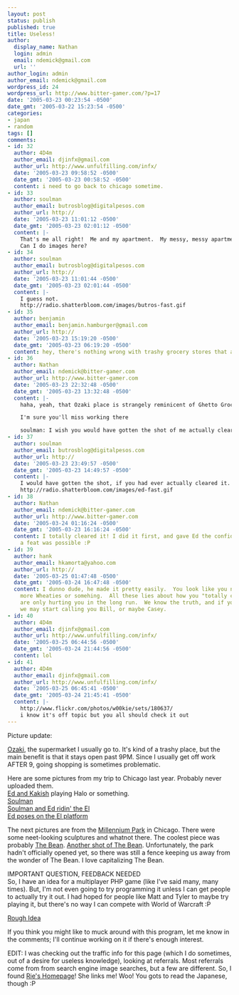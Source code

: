 ```yaml
---
layout: post
status: publish
published: true
title: Useless!
author:
  display_name: Nathan
  login: admin
  email: ndemick@gmail.com
  url: ''
author_login: admin
author_email: ndemick@gmail.com
wordpress_id: 24
wordpress_url: http://www.bitter-gamer.com/?p=17
date: '2005-03-23 00:23:54 -0500'
date_gmt: '2005-03-22 15:23:54 -0500'
categories:
- japan
- random
tags: []
comments:
- id: 32
  author: 4D4m
  author_email: djinfx@gmail.com
  author_url: http://www.unfulfilling.com/infx/
  date: '2005-03-23 09:58:52 -0500'
  date_gmt: '2005-03-23 00:58:52 -0500'
  content: i need to go back to chicago sometime.
- id: 33
  author: soulman
  author_email: butrosblog@digitalpesos.com
  author_url: http://
  date: '2005-03-23 11:01:12 -0500'
  date_gmt: '2005-03-23 02:01:12 -0500'
  content: |-
    That's me all right!  Me and my apartment.  My messy, messy apartment.
    Can I do images here?
- id: 34
  author: soulman
  author_email: butrosblog@digitalpesos.com
  author_url: http://
  date: '2005-03-23 11:01:44 -0500'
  date_gmt: '2005-03-23 02:01:44 -0500'
  content: |-
    I guess not.
    http://radio.shatterbloom.com/images/butros-fast.gif
- id: 35
  author: benjamin
  author_email: benjamin.hamburger@gmail.com
  author_url: http://
  date: '2005-03-23 15:19:20 -0500'
  date_gmt: '2005-03-23 06:19:20 -0500'
  content: hey, there's nothing wrong with trashy grocery stores that are open late!
- id: 36
  author: Nathan
  author_email: ndemick@bitter-gamer.com
  author_url: http://www.bitter-gamer.com
  date: '2005-03-23 22:32:48 -0500'
  date_gmt: '2005-03-23 13:32:48 -0500'
  content: |-
    haha, yeah, that Ozaki place is strangely reminicent of Ghetto Grocery

    I'm sure you'll miss working there

    soulman: I wish you would have gotten the shot of me actually clearing that gap. Heh, oh well, it's a hella cool ani-gif anyway.
- id: 37
  author: soulman
  author_email: butrosblog@digitalpesos.com
  author_url: http://
  date: '2005-03-23 23:49:57 -0500'
  date_gmt: '2005-03-23 14:49:57 -0500'
  content: |-
    I would have gotten the shot, if you had ever actually cleared it.  Like Ed did:
    http://radio.shatterbloom.com/images/ed-fast.gif
- id: 38
  author: Nathan
  author_email: ndemick@bitter-gamer.com
  author_url: http://www.bitter-gamer.com
  date: '2005-03-24 01:16:24 -0500'
  date_gmt: '2005-03-23 16:16:24 -0500'
  content: I totally cleared it! I did it first, and gave Ed the confidence that such
    a feat was possible :P
- id: 39
  author: hank
  author_email: hkamorta@yahoo.com
  author_url: http://
  date: '2005-03-25 01:47:48 -0500'
  date_gmt: '2005-03-24 16:47:48 -0500'
  content: I dunno dude, he made it pretty easily.  You look like you need to eat
    more Wheaties or somehing.  All these lies about how you "totally cleared it"
    are only hurting you in the long run.  We know the truth, and if you're not careful
    we may start calling you Bill, or maybe Casey.
- id: 40
  author: 4D4m
  author_email: djinfx@gmail.com
  author_url: http://www.unfulfilling.com/infx/
  date: '2005-03-25 06:44:56 -0500'
  date_gmt: '2005-03-24 21:44:56 -0500'
  content: lol
- id: 41
  author: 4D4m
  author_email: djinfx@gmail.com
  author_url: http://www.unfulfilling.com/infx/
  date: '2005-03-25 06:45:41 -0500'
  date_gmt: '2005-03-24 21:45:41 -0500'
  content: |-
    http://www.flickr.com/photos/w00kie/sets/180637/
    i know it's off topic but you all should check it out
---
```

<p>Picture update:</p>
<p><a href="http://www.bitter-gamer.com/images/more_japan/ozaki.jpg">Ozaki</a>, the supermarket I usually go to. It's kind of a trashy place, but the main benefit is that it stays open past 9PM. Since I usually get off work AFTER 9, going shopping is sometimes problematic.</p>
<p>Here are some pictures from my trip to Chicago last year. Probably never uploaded them.<br />
<a href="http://www.bitter-gamer.com/images/chicago/ed_kakish.jpg">Ed and Kakish</a> playing Halo or something.<br />
<a href="http://www.bitter-gamer.com/images/chicago/soulman.jpg">Soulman</a><br />
<a href="http://www.bitter-gamer.com/images/chicago/soulman_ed.jpg">Soulman and Ed ridin' the El</a><br />
<a href="http://www.bitter-gamer.com/images/chicago/ed_strikes_a_pose.jpg">Ed poses on the El platform</a></p>
<p>The next pictures are from the <a href="http://www.bitter-gamer.com/images/chicago/modern_art.jpg">Millennium Park</a> in Chicago. There were some neet-looking sculptures and whatnot there. The coolest piece was probably <a href="http://www.bitter-gamer.com/images/chicago/the_bean.jpg">The Bean</a>. <a href="http://www.bitter-gamer.com/images/chicago/the_bean2.jpg">Another shot of The Bean</a>. Unfortunately, the park hadn't officially opened yet, so there was still a fence keeping us away from the wonder of The Bean. I love capitalizing The Bean.</p>
<p>IMPORTANT QUESTION, FEEDBACK NEEDED<br />
So, I have an idea for a multiplayer PHP game (like I've said many, many times). But, I'm not even going to try programming it unless I can get people to actually try it out. I had hoped for people like Matt and Tyler to maybe try playing it, but there's no way I can compete with World of Warcraft :P</p>
<p><a href="http://www.bitter-gamer.com/docs/game_design.txt">Rough Idea</a></p>
<p>If you think you might like to muck around with this program, let me know in the comments; I'll continue working on it if there's enough interest.</p>
<p>EDIT: I was checking out the traffic info for this page (which I do sometimes, out of a desire for useless knowledge), looking at referrals. Most referrals come from from search engine image searches, but a few are different. So, I found <a href="http://www.nanzan-u.ac.jp/~02fb087/">Rie's Homepage</a>! She links me! Woo! You gots to read the Japanese, though :P</p>
